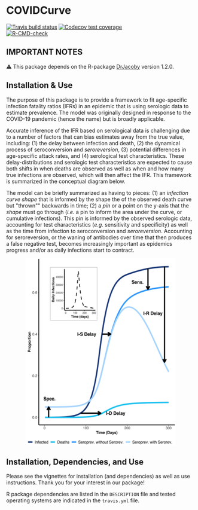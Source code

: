 
# COVIDCurve
<!-- badges: start -->
[![Travis build status](https://travis-ci.org/mrc-ide/COVIDCurve.svg?branch=master)](https://travis-ci.org/mrc-ide/COVIDCurve)
[![Codecov test coverage](https://codecov.io/gh/mrc-ide/COVIDCurve/branch/master/graph/badge.svg)](https://codecov.io/gh/mrc-ide/COVIDCurve?branch=master)  
[![R-CMD-check](https://github.com/mrc-ide/COVIDCurve/workflows/R-CMD-check/badge.svg)](https://github.com/mrc-ide/COVIDCurve/actions)
<!-- badges: end -->
  
<description>

## IMPORTANT NOTES

:warning: This package depends on the R-package [DrJacoby](https://github.com/mrc-ide/drjacoby) version 1.2.0.  


## Installation & Use
The purpose of this package is to provide a framework to fit age-specific infection fatality ratios (IFRs) in an epidemic that is using serologic data to estimate prevalence.  The model was originally designed in response to the COVID-19 pandemic (hence the name) but is broadly applicable.

Accurate inference of the IFR based on serological data is challenging due to a number of factors that can bias estimates away from the true value, including: (1) the delay between infection and death, (2) the dynamical process of seroconversion and *seroreversion*, (3) potential differences in age-specific attack rates, and (4) serological test characteristics. These delay-distributions and serologic test characteristics are expected to cause both shifts in when deaths are observed as well as when and how many true infections are observed, which will then affect the IFR. This framework is summarized in the conceptual diagram below.

The model can be briefly summarized as having to pieces: (1) an _infection curve shape_ that is informed by the shape the of the observed death curve but "thrown"" backwards in time; (2) a _pin_ or a point on the y-axis that the _shape_ must go through (_i.e._ a pin to inform the area under the curve, or cumulative infections). This pin is informed by the observed serologic data, accounting for test characteristics (_e.g._ sensitivity and specificity) as well as the time from infection to seroconversion and *seroreversion*. Accounting for seroreversion, or the waning of antibodies over time that then produces a false negative test, becomes increasingly important as epidemics progress and/or as daily infections start to contract.  

<p align="center">
<img src="https://raw.githubusercontent.com/mrc-ide/COVIDCurve/master/R_ignore/images/Fig_concept_diagram.png" width="400" height="500">
</p>

## Installation, Dependencies, and Use
Please see the vignettes for installation (and dependencies) as well as use instructions. Thank you for your interest in our package! 

R package dependencies are listed in the `DESCRIPTION` file and tested operating systems are indicated in the `travis.yml` file. 
